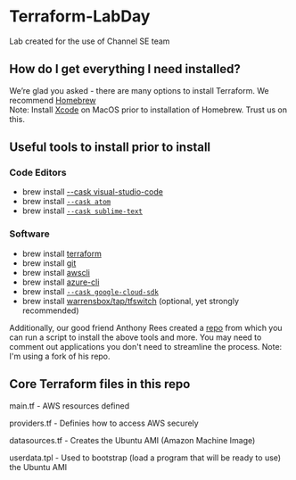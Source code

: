 # Terraform-LabDay
Lab created for the use of Channel SE team

## How do I get everything I need installed?

We’re glad you asked - there are many options to install Terraform. We recommend [Homebrew](https://brew.sh/) <br/>
Note: Install [Xcode](https://apps.apple.com/us/app/xcode/id497799835?mt=12) on MacOS prior to installation of Homebrew. Trust us on this.

## Useful tools to install prior to install

### Code Editors
- brew install [--cask visual-studio-code](https://code.visualstudio.com/download)
- brew install [`--cask atom`](https://atom.io/)
- brew install [`--cask sublime-text`](https://www.sublimetext.com/)

### Software
- brew install [terraform](https://www.terraform.io/downloads)
- brew install [git](https://git-scm.com/downloads)
- brew install [awscli](https://docs.aws.amazon.com/cli/latest/userguide/getting-started-install.html)
- brew install [azure-cli](https://docs.microsoft.com/en-us/cli/azure/install-azure-cli-macos)
- brew install [`--cask google-cloud-sdk`](https://cloud.google.com/sdk/docs/install-sdk)
- brew install [warrensbox/tap/tfswitch](https://tfswitch.warrensbox.com/Install/)     (optional, yet strongly recommended)

Additionally, our good friend Anthony Rees created a [repo](https://github.com/alainlubin/laptop_setup) from which you can run a script to install the above tools and more. You may need to comment out applications you don't need to streamline the process. Note: I'm using a fork of his repo.

## Core Terraform files in this repo

main.tf - AWS resources defined

providers.tf - Definies how to access AWS securely

datasources.tf - Creates the Ubuntu AMI (Amazon Machine Image)

userdata.tpl - Used to bootstrap (load a program that will be ready to use) the Ubuntu AMI